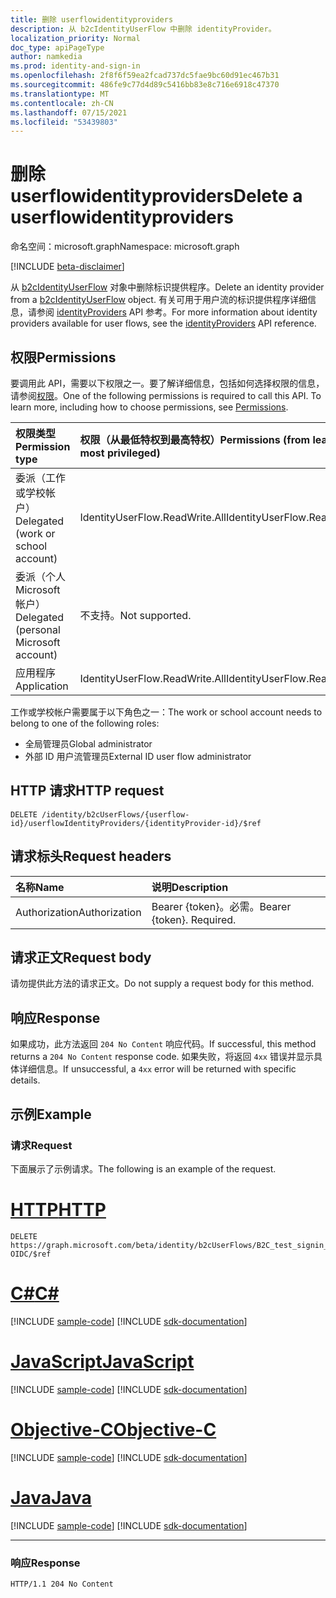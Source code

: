 ```yaml
---
title: 删除 userflowidentityproviders
description: 从 b2cIdentityUserFlow 中删除 identityProvider。
localization_priority: Normal
doc_type: apiPageType
author: namkedia
ms.prod: identity-and-sign-in
ms.openlocfilehash: 2f8f6f59ea2fcad737dc5fae9bc60d91ec467b31
ms.sourcegitcommit: 486fe9c77d4d89c5416bb83e8c716e6918c47370
ms.translationtype: MT
ms.contentlocale: zh-CN
ms.lasthandoff: 07/15/2021
ms.locfileid: "53439803"
---
```

# <a name="delete-a-userflowidentityproviders"></a><span data-ttu-id="1cfb8-103">删除 userflowidentityproviders</span><span class="sxs-lookup"><span data-stu-id="1cfb8-103">Delete a userflowidentityproviders</span></span>

<span data-ttu-id="1cfb8-104">命名空间：microsoft.graph</span><span class="sxs-lookup"><span data-stu-id="1cfb8-104">Namespace: microsoft.graph</span></span>

[!INCLUDE [beta-disclaimer](../../includes/beta-disclaimer.md)]

<span data-ttu-id="1cfb8-105">从 [b2cIdentityUserFlow](../resources/b2cidentityuserflow.md) 对象中删除标识提供程序。</span><span class="sxs-lookup"><span data-stu-id="1cfb8-105">Delete an identity provider from a [b2cIdentityUserFlow](../resources/b2cidentityuserflow.md) object.</span></span> <span data-ttu-id="1cfb8-106">有关可用于用户流的标识提供程序详细信息，请参阅 [identityProviders](../resources/identityproviderbase.md) API 参考。</span><span class="sxs-lookup"><span data-stu-id="1cfb8-106">For more information about identity providers available for user flows, see the [identityProviders](../resources/identityproviderbase.md) API reference.</span></span>

## <a name="permissions"></a><span data-ttu-id="1cfb8-107">权限</span><span class="sxs-lookup"><span data-stu-id="1cfb8-107">Permissions</span></span>

<span data-ttu-id="1cfb8-p102">要调用此 API，需要以下权限之一。要了解详细信息，包括如何选择权限的信息，请参阅[权限](/graph/permissions-reference)。</span><span class="sxs-lookup"><span data-stu-id="1cfb8-p102">One of the following permissions is required to call this API. To learn more, including how to choose permissions, see [Permissions](/graph/permissions-reference).</span></span>

|<span data-ttu-id="1cfb8-110">权限类型</span><span class="sxs-lookup"><span data-stu-id="1cfb8-110">Permission type</span></span>      | <span data-ttu-id="1cfb8-111">权限（从最低特权到最高特权）</span><span class="sxs-lookup"><span data-stu-id="1cfb8-111">Permissions (from least to most privileged)</span></span>              |
|:--------------------|:---------------------------------------------------------|
|<span data-ttu-id="1cfb8-112">委派（工作或学校帐户）</span><span class="sxs-lookup"><span data-stu-id="1cfb8-112">Delegated (work or school account)</span></span>|<span data-ttu-id="1cfb8-113">IdentityUserFlow.ReadWrite.All</span><span class="sxs-lookup"><span data-stu-id="1cfb8-113">IdentityUserFlow.ReadWrite.All</span></span>|
|<span data-ttu-id="1cfb8-114">委派（个人 Microsoft 帐户）</span><span class="sxs-lookup"><span data-stu-id="1cfb8-114">Delegated (personal Microsoft account)</span></span>| <span data-ttu-id="1cfb8-115">不支持。</span><span class="sxs-lookup"><span data-stu-id="1cfb8-115">Not supported.</span></span>|
|<span data-ttu-id="1cfb8-116">应用程序</span><span class="sxs-lookup"><span data-stu-id="1cfb8-116">Application</span></span>| <span data-ttu-id="1cfb8-117">IdentityUserFlow.ReadWrite.All</span><span class="sxs-lookup"><span data-stu-id="1cfb8-117">IdentityUserFlow.ReadWrite.All</span></span>|

<span data-ttu-id="1cfb8-118">工作或学校帐户需要属于以下角色之一：</span><span class="sxs-lookup"><span data-stu-id="1cfb8-118">The work or school account needs to belong to one of the following roles:</span></span>

* <span data-ttu-id="1cfb8-119">全局管理员</span><span class="sxs-lookup"><span data-stu-id="1cfb8-119">Global administrator</span></span>
* <span data-ttu-id="1cfb8-120">外部 ID 用户流管理员</span><span class="sxs-lookup"><span data-stu-id="1cfb8-120">External ID user flow administrator</span></span>

## <a name="http-request"></a><span data-ttu-id="1cfb8-121">HTTP 请求</span><span class="sxs-lookup"><span data-stu-id="1cfb8-121">HTTP request</span></span>

<!-- { "blockType": "ignored" } -->

```http
DELETE /identity/b2cUserFlows/{userflow-id}/userflowIdentityProviders/{identityProvider-id}/$ref
```

## <a name="request-headers"></a><span data-ttu-id="1cfb8-122">请求标头</span><span class="sxs-lookup"><span data-stu-id="1cfb8-122">Request headers</span></span>

|<span data-ttu-id="1cfb8-123">名称</span><span class="sxs-lookup"><span data-stu-id="1cfb8-123">Name</span></span>|<span data-ttu-id="1cfb8-124">说明</span><span class="sxs-lookup"><span data-stu-id="1cfb8-124">Description</span></span>|
|:---------------|:----------|
|<span data-ttu-id="1cfb8-125">Authorization</span><span class="sxs-lookup"><span data-stu-id="1cfb8-125">Authorization</span></span>|<span data-ttu-id="1cfb8-p103">Bearer {token}。必需。</span><span class="sxs-lookup"><span data-stu-id="1cfb8-p103">Bearer {token}. Required.</span></span>|

## <a name="request-body"></a><span data-ttu-id="1cfb8-128">请求正文</span><span class="sxs-lookup"><span data-stu-id="1cfb8-128">Request body</span></span>

<span data-ttu-id="1cfb8-129">请勿提供此方法的请求正文。</span><span class="sxs-lookup"><span data-stu-id="1cfb8-129">Do not supply a request body for this method.</span></span>

## <a name="response"></a><span data-ttu-id="1cfb8-130">响应</span><span class="sxs-lookup"><span data-stu-id="1cfb8-130">Response</span></span>

<span data-ttu-id="1cfb8-131">如果成功，此方法返回 `204 No Content` 响应代码。</span><span class="sxs-lookup"><span data-stu-id="1cfb8-131">If successful, this method returns a `204 No Content` response code.</span></span> <span data-ttu-id="1cfb8-132">如果失败，将返回 `4xx` 错误并显示具体详细信息。</span><span class="sxs-lookup"><span data-stu-id="1cfb8-132">If unsuccessful, a `4xx` error will be returned with specific details.</span></span>

## <a name="example"></a><span data-ttu-id="1cfb8-133">示例</span><span class="sxs-lookup"><span data-stu-id="1cfb8-133">Example</span></span>

### <a name="request"></a><span data-ttu-id="1cfb8-134">请求</span><span class="sxs-lookup"><span data-stu-id="1cfb8-134">Request</span></span>

<span data-ttu-id="1cfb8-135">下面展示了示例请求。</span><span class="sxs-lookup"><span data-stu-id="1cfb8-135">The following is an example of the request.</span></span>


# <a name="http"></a>[<span data-ttu-id="1cfb8-136">HTTP</span><span class="sxs-lookup"><span data-stu-id="1cfb8-136">HTTP</span></span>](#tab/http)
<!-- {
  "blockType": "request",
  "name": "delete_b2xUserFlows_userflowIdentityProviders"
}
-->

``` http
DELETE https://graph.microsoft.com/beta/identity/b2cUserFlows/B2C_test_signin_signup/userflowIdentityProviders/MSA-OIDC/$ref
```
# <a name="c"></a>[<span data-ttu-id="1cfb8-137">C#</span><span class="sxs-lookup"><span data-stu-id="1cfb8-137">C#</span></span>](#tab/csharp)
[!INCLUDE [sample-code](../includes/snippets/csharp/delete-b2xuserflows-userflowidentityproviders-csharp-snippets.md)]
[!INCLUDE [sdk-documentation](../includes/snippets/snippets-sdk-documentation-link.md)]

# <a name="javascript"></a>[<span data-ttu-id="1cfb8-138">JavaScript</span><span class="sxs-lookup"><span data-stu-id="1cfb8-138">JavaScript</span></span>](#tab/javascript)
[!INCLUDE [sample-code](../includes/snippets/javascript/delete-b2xuserflows-userflowidentityproviders-javascript-snippets.md)]
[!INCLUDE [sdk-documentation](../includes/snippets/snippets-sdk-documentation-link.md)]

# <a name="objective-c"></a>[<span data-ttu-id="1cfb8-139">Objective-C</span><span class="sxs-lookup"><span data-stu-id="1cfb8-139">Objective-C</span></span>](#tab/objc)
[!INCLUDE [sample-code](../includes/snippets/objc/delete-b2xuserflows-userflowidentityproviders-objc-snippets.md)]
[!INCLUDE [sdk-documentation](../includes/snippets/snippets-sdk-documentation-link.md)]

# <a name="java"></a>[<span data-ttu-id="1cfb8-140">Java</span><span class="sxs-lookup"><span data-stu-id="1cfb8-140">Java</span></span>](#tab/java)
[!INCLUDE [sample-code](../includes/snippets/java/delete-b2xuserflows-userflowidentityproviders-java-snippets.md)]
[!INCLUDE [sdk-documentation](../includes/snippets/snippets-sdk-documentation-link.md)]

---


### <a name="response"></a><span data-ttu-id="1cfb8-141">响应</span><span class="sxs-lookup"><span data-stu-id="1cfb8-141">Response</span></span>

<!-- {
  "blockType": "response",
  "truncated": true
} -->

```http
HTTP/1.1 204 No Content
```
